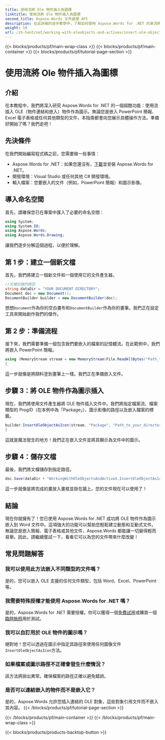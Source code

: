 ```yaml
---
title: 使用流將 Ole 物件插入為圖標
linktitle: 使用流將 Ole 物件插入為圖標
second_title: Aspose.Words 文件處理 API
description: 在此詳細的逐步教學中，了解如何使用 Aspose.Words for .NET 的串流將 OLE 物件插入圖示。
weight: 10
url: /zh-hant/net/working-with-oleobjects-and-activex/insert-ole-object-as-icon-using-stream/
---
```


{{< blocks/products/pf/main-wrap-class >}}
{{< blocks/products/pf/main-container >}}
{{< blocks/products/pf/tutorial-page-section >}}

# 使用流將 Ole 物件插入為圖標

## 介紹

在本教程中，我們將深入研究 Aspose.Words for .NET 的一個超酷功能：使用流插入 OLE（物件連結和嵌入）物件作為圖示。無論您是嵌入 PowerPoint 簡報、Excel 電子表格或任何其他類型的文件，本指南都會向您展示具體操作方法。準備好開始了嗎？我們走吧！

## 先決條件

在我們開始編寫程式碼之前，您需要做一些事情：

-  Aspose.Words for .NET：如果您還沒有，[下載](https://releases.aspose.com/words/net/)並安裝 Aspose.Words for .NET。
- 開發環境：Visual Studio 或任何其他 C# 開發環境。
- 輸入檔案：您要嵌入的文件（例如，PowerPoint 簡報）和圖示影像。

## 導入命名空間

首先，請確保您已在專案中匯入了必要的命名空間：

```csharp
using System;
using System.IO;
using Aspose.Words;
using Aspose.Words.Drawing;
```

讓我們逐步分解這個過程，以便於理解。

## 第 1 步：建立一個新文檔

首先，我們將建立一個新文件和一個使用它的文件產生器。

```csharp
//文檔目錄的路徑
string dataDir = "YOUR DOCUMENT DIRECTORY";
Document doc = new Document();
DocumentBuilder builder = new DocumentBuilder(doc);
```

想想`Document`作為你的空白畫布和`DocumentBuilder`作為你的畫筆。我們正在設定工具來開始創作我們的傑作。

## 第 2 步：準備流程

接下來，我們需要準備一個包含我們要嵌入的檔案的記憶體流。在此範例中，我們將嵌入 PowerPoint 簡報。

```csharp
using (MemoryStream stream = new MemoryStream(File.ReadAllBytes("Path_to_your_directory/Presentation.pptx")))
{
```

這一步就像是將顏料塗到畫筆上一樣。我們正在準備嵌入文件。

## 步驟 3：將 OLE 物件作為圖示插入

現在，我們將使用文件產生器將 OLE 物件插入文件中。我們將指定檔案流、檔案類型的 ProgID（在本例中為「Package」）、圖示影像的路徑以及嵌入檔案的標籤。

```csharp
builder.InsertOleObjectAsIcon(stream, "Package", "Path_to_your_directory/Logo icon.ico", "My embedded file");
}
```

這就是魔法發生的地方！我們正在嵌入文件並將其顯示為文件中的圖示。

## 步驟 4：儲存文檔

最後，我們將文檔儲存到指定路徑。

```csharp
doc.Save(dataDir + "WorkingWithOleObjectsAndActiveX.InsertOleObjectAsIconUsingStream.docx");
```

這一步就像是將完成的畫放入畫框並掛在牆上。您的文件現在可以使用了！

## 結論

現在你就擁有了！您已使用 Aspose.Words for .NET 成功將 OLE 物件作為圖示嵌入到 Word 文件中。這項強大的功能可以幫助您輕鬆建立動態和互動式文件。無論您是嵌入簡報、電子表格或其他文件，Aspose.Words 都能讓一切變得輕而易舉。因此，請繼續嘗試一下，看看它可以為您的文件帶來什麼改變！

## 常見問題解答

### 我可以使用此方法嵌入不同類型的文件嗎？
是的，您可以嵌入 OLE 支援的任何文件類型，包括 Word、Excel、PowerPoint 等。

### 我需要特殊授權才能使用 Aspose.Words for .NET 嗎？
是的，Aspose.Words for .NET 需要授權。你可以獲得一個[免費試用](https://releases.aspose.com/)或購買一個[臨時執照](https://purchase.aspose.com/temporary-license/)用於測試。

### 我可以自訂用於 OLE 物件的圖示嗎？
絕對地！您可以透過在圖示中指定其路徑來使用任何圖像文件`InsertOleObjectAsIcon`方法。

### 如果檔案或圖示路徑不正確會發生什麼情況？
該方法將拋出異常。確保檔案的路徑正確以避免錯誤。

### 是否可以連結嵌入的物件而不是嵌入它？
是的，Aspose.Words 允許您插入連結的 OLE 對象，這些對象引用文件而不嵌入其內容。
{{< /blocks/products/pf/tutorial-page-section >}}

{{< /blocks/products/pf/main-container >}}
{{< /blocks/products/pf/main-wrap-class >}}

{{< blocks/products/products-backtop-button >}}
